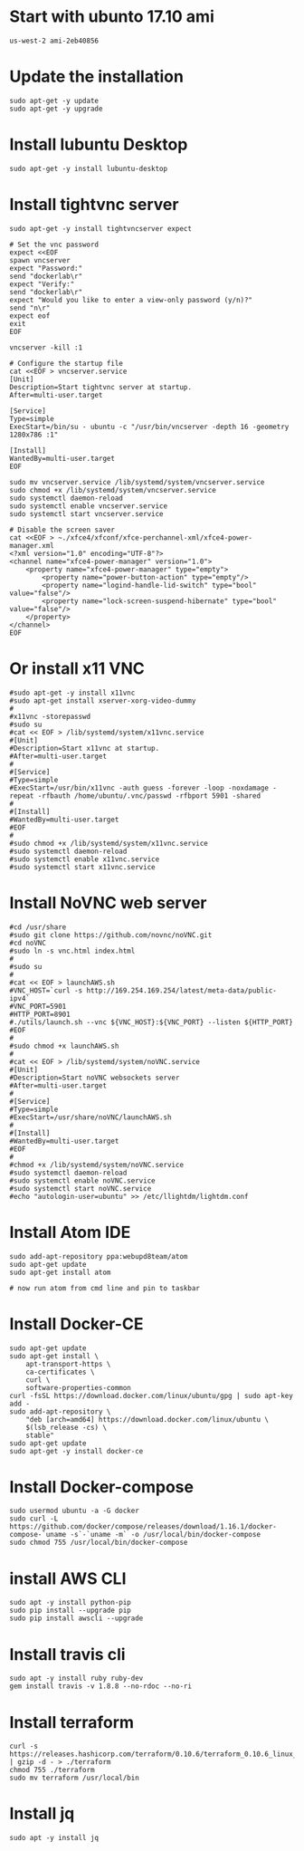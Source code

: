 # Start with ubunto 17.10 ami

	us-west-2 ami-2eb40856

# Update the installation

	sudo apt-get -y update
	sudo apt-get -y upgrade

# Install lubuntu Desktop

	sudo apt-get -y install lubuntu-desktop

# Install tightvnc server

	sudo apt-get -y install tightvncserver expect
		
	# Set the vnc password
	expect <<EOF
	spawn vncserver
	expect "Password:"
	send "dockerlab\r"
	expect "Verify:"
	send "dockerlab\r"
	expect "Would you like to enter a view-only password (y/n)?"
	send "n\r"
	expect eof
	exit
	EOF

	vncserver -kill :1

	# Configure the startup file
	cat <<EOF > vncserver.service
	[Unit]
	Description=Start tightvnc server at startup.
	After=multi-user.target

	[Service]
	Type=simple
	ExecStart=/bin/su - ubuntu -c "/usr/bin/vncserver -depth 16 -geometry 1280x786 :1"

	[Install]
	WantedBy=multi-user.target
	EOF

	sudo mv vncserver.service /lib/systemd/system/vncserver.service
	sudo chmod +x /lib/systemd/system/vncserver.service
	sudo systemctl daemon-reload
	sudo systemctl enable vncserver.service
	sudo systemctl start vncserver.service

	# Disable the screen saver
	cat <<EOF > ~./xfce4/xfconf/xfce-perchannel-xml/xfce4-power-manager.xml
	<?xml version="1.0" encoding="UTF-8"?>
	<channel name="xfce4-power-manager" version="1.0">
		<property name="xfce4-power-manager" type="empty">
			<property name="power-button-action" type="empty"/>
			<property name="logind-handle-lid-switch" type="bool" value="false"/>
			<property name="lock-screen-suspend-hibernate" type="bool" value="false"/>
		</property>
	</channel>
	EOF


# Or install x11 VNC

	#sudo apt-get -y install x11vnc
	#sudo apt-get install xserver-xorg-video-dummy
	#
	#x11vnc -storepasswd
	#sudo su
	#cat << EOF > /lib/systemd/system/x11vnc.service
	#[Unit]
	#Description=Start x11vnc at startup.
	#After=multi-user.target
	#
	#[Service]
	#Type=simple
	#ExecStart=/usr/bin/x11vnc -auth guess -forever -loop -noxdamage -repeat -rfbauth /home/ubuntu/.vnc/passwd -rfbport 5901 -shared
	#
	#[Install]
	#WantedBy=multi-user.target
	#EOF
	#
	#sudo chmod +x /lib/systemd/system/x11vnc.service
	#sudo systemctl daemon-reload
	#sudo systemctl enable x11vnc.service
	#sudo systemctl start x11vnc.service

# Install NoVNC web server

	#cd /usr/share
	#sudo git clone https://github.com/novnc/noVNC.git
	#cd noVNC
	#sudo ln -s vnc.html index.html
	#
	#sudo su
	#
	#cat << EOF > launchAWS.sh
	#VNC_HOST=`curl -s http://169.254.169.254/latest/meta-data/public-ipv4`
	#VNC_PORT=5901
	#HTTP_PORT=8901
	#./utils/launch.sh --vnc ${VNC_HOST}:${VNC_PORT} --listen ${HTTP_PORT}
	#EOF
	#	
	#sudo chmod +x launchAWS.sh
	#	
	#cat << EOF > /lib/systemd/system/noVNC.service
	#[Unit]
	#Description=Start noVNC websockets server
	#After=multi-user.target
	#	
	#[Service]
	#Type=simple
	#ExecStart=/usr/share/noVNC/launchAWS.sh
	#	
	#[Install]
	#WantedBy=multi-user.target
	#EOF
	#
	#chmod +x /lib/systemd/system/noVNC.service
	#sudo systemctl daemon-reload
	#sudo systemctl enable noVNC.service
	#sudo systemctl start noVNC.service
	#echo "autologin-user=ubuntu" >> /etc/llightdm/lightdm.conf

# Install Atom IDE

	sudo add-apt-repository ppa:webupd8team/atom
	sudo apt-get update
	sudo apt-get install atom

	# now run atom from cmd line and pin to taskbar

# Install Docker-CE

	sudo apt-get update
	sudo apt-get install \
		apt-transport-https \
		ca-certificates \
		curl \
		software-properties-common
	curl -fsSL https://download.docker.com/linux/ubuntu/gpg | sudo apt-key add -
	sudo add-apt-repository \
		"deb [arch=amd64] https://download.docker.com/linux/ubuntu \
		$(lsb_release -cs) \
		stable"
	sudo apt-get update
	sudo apt-get -y install docker-ce

# Install Docker-compose

	sudo usermod ubuntu -a -G docker
	sudo curl -L https://github.com/docker/compose/releases/download/1.16.1/docker-compose-`uname -s`-`uname -m` -o /usr/local/bin/docker-compose
	sudo chmod 755 /usr/local/bin/docker-compose

# install AWS CLI

	sudo apt -y install python-pip
	sudo pip install --upgrade pip
	sudo pip install awscli --upgrade

# Install travis cli

	sudo apt -y install ruby ruby-dev
	gem install travis -v 1.8.8 --no-rdoc --no-ri

# Install terraform

	curl -s https://releases.hashicorp.com/terraform/0.10.6/terraform_0.10.6_linux_amd64.zip | gzip -d - > ./terraform
	chmod 755 ./terraform
	sudo mv terraform /usr/local/bin

# Install jq

	sudo apt -y install jq
